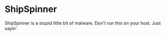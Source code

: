 # ShipSpinner
ShipSpinner is a stupid little bit of malware. Don't run this on your host. Just sayin'.
